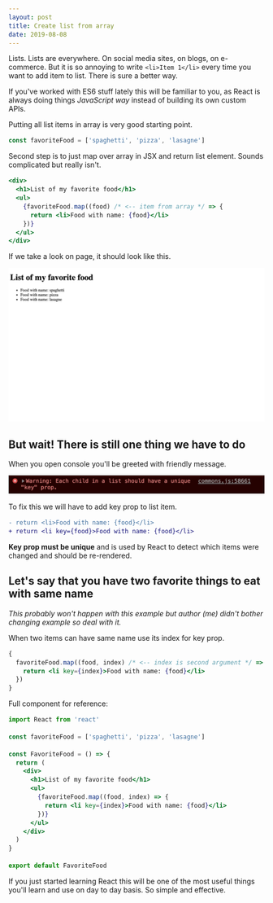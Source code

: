```yaml
---
layout: post
title: Create list from array 
date: 2019-08-08
---
```


Lists. Lists are everywhere. On social media sites, on blogs, on e-commerce. But it is so annoying to write `<li>Item 1</li>` every time you want to add item to list. There is sure a better way.

If you've worked with ES6 stuff lately this will be familiar to you, as React is always doing things _JavaScript way_ instead of building its own custom APIs.

Putting all list items in array is very good starting point.

```js
const favoriteFood = ['spaghetti', 'pizza', 'lasagne']
```

Second step is to just map over array in JSX and return list element. Sounds complicated but really isn't.

```jsx
<div>
  <h1>List of my favorite food</h1>
  <ul>
    {favoriteFood.map((food) /* <-- item from array */ => {
      return <li>Food with name: {food}</li>
    })}
  </ul>
</div>
```

If we take a look on page, it should look like this.

![List](/img/md/react_list_array_result.png)

## But wait! There is still one thing we have to do

When you open console you'll be greeted with friendly message.

![Key prop console error](/img/md/react_list_array_error.png)

To fix this we will have to add key prop to list item.

```diff
- return <li>Food with name: {food}</li>
+ return <li key={food}>Food with name: {food}</li>
```

**Key prop must be unique** and is used by React to detect which items were changed and should be re-rendered.

## Let's say that you have two favorite things to eat with same name

_This probably won't happen with this example but author (me) didn't bother changing example so deal with it._

When two items can have same name use its index for key prop.

```jsx
{
  favoriteFood.map((food, index) /* <-- index is second argument */ => {
    return <li key={index}>Food with name: {food}</li>
  })
}
```

Full component for reference:

```jsx
import React from 'react'

const favoriteFood = ['spaghetti', 'pizza', 'lasagne']

const FavoriteFood = () => {
  return (
    <div>
      <h1>List of my favorite food</h1>
      <ul>
        {favoriteFood.map((food, index) => {
          return <li key={index}>Food with name: {food}</li>
        })}
      </ul>
    </div>
  )
}

export default FavoriteFood
```

If you just started learning React this will be one of the most useful things you'll learn and use on day to day basis. So simple and effective.
